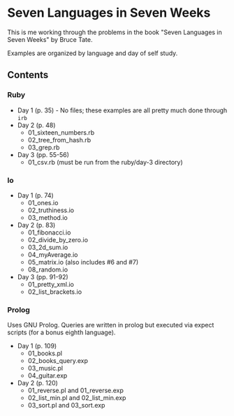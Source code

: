 Seven Languages in Seven Weeks
==============================

This is me working through the problems in the book "Seven Languages in Seven Weeks" by Bruce Tate.

Examples are organized by language and day of self study.

Contents
--------

### Ruby

* Day 1 (p. 35) - No files; these examples are all pretty much done through `irb`
* Day 2 (p. 48)
  * 01_sixteen_numbers.rb
  * 02_tree_from_hash.rb
  * 03_grep.rb
* Day 3 (pp. 55-56)
  * 01_csv.rb (must be run from the ruby/day-3 directory)

### Io

* Day 1 (p. 74)
  * 01_ones.io
  * 02_truthiness.io
  * 03_method.io
* Day 2 (p. 83)
  * 01_fibonacci.io
  * 02_divide_by_zero.io
  * 03_2d_sum.io
  * 04_myAverage.io
  * 05_matrix.io (also includes #6 and #7)
  * 08_random.io
* Day 3 (pp. 91-92)
  * 01_pretty_xml.io
  * 02_list_brackets.io

### Prolog

Uses GNU Prolog.  Queries are written in prolog but executed via expect scripts (for a bonus eighth language).

* Day 1 (p. 109)
  * 01_books.pl
  * 02_books_query.exp
  * 03_music.pl
  * 04_guitar.exp
* Day 2 (p. 120)
  * 01_reverse.pl and 01_reverse.exp
  * 02_list_min.pl and 02_list_min.exp
  * 03_sort.pl and 03_sort.exp

